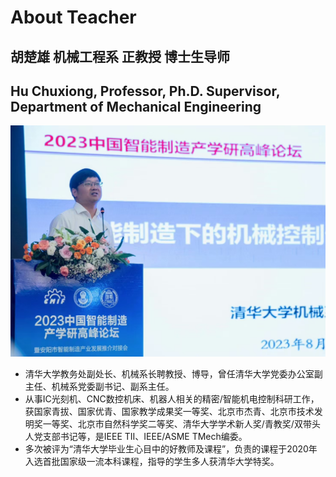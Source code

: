 # About Teacher

## 胡楚雄 机械工程系 正教授 博士生导师

## Hu Chuxiong, Professor, Ph.D. Supervisor, Department of Mechanical Engineering

![图 1](images/huchuxiong_2.png)  

* 清华大学教务处副处长、机械系长聘教授、博导，曾任清华大学党委办公室副主任、机械系党委副书记、副系主任。
* 从事IC光刻机、CNC数控机床、机器人相关的精密/智能机电控制科研工作，获国家青拔、国家优青、国家教学成果奖一等奖、北京市杰青、北京市技术发明奖一等奖、北京市自然科学奖二等奖、清华大学学术新人奖/青教奖/双带头人党支部书记等，是IEEE TII、IEEE/ASME TMech编委。
* 多次被评为“清华大学毕业生心目中的好教师及课程”，负责的课程于2020年入选首批国家级一流本科课程，指导的学生多人获清华大学特奖。
